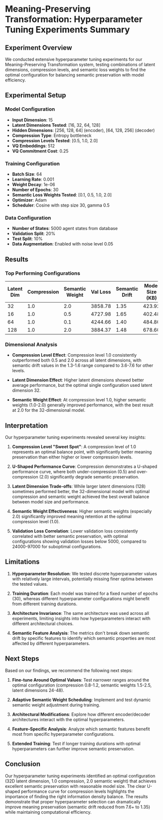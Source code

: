 # Meaning-Preserving Transformation: Hyperparameter Tuning Experiments Summary

## Experiment Overview

We conducted extensive hyperparameter tuning experiments for our Meaning-Preserving Transformation system, testing combinations of latent dimensions, compression levels, and semantic loss weights to find the optimal configuration for balancing semantic preservation with model efficiency.

## Experimental Setup

### Model Configuration
- **Input Dimension**: 15
- **Latent Dimensions Tested**: [16, 32, 64, 128]
- **Hidden Dimensions**: [256, 128, 64] (encoder), [64, 128, 256] (decoder)
- **Compression Type**: Entropy bottleneck
- **Compression Levels Tested**: [0.5, 1.0, 2.0]
- **VQ Embeddings**: 512
- **VQ Commitment Cost**: 0.25

### Training Configuration
- **Batch Size**: 64
- **Learning Rate**: 0.001
- **Weight Decay**: 1e-06
- **Number of Epochs**: 30
- **Semantic Loss Weights Tested**: [0.1, 0.5, 1.0, 2.0]
- **Optimizer**: Adam
- **Scheduler**: Cosine with step size 30, gamma 0.5

### Data Configuration
- **Number of States**: 5000 agent states from database
- **Validation Split**: 20%
- **Test Split**: 10%
- **Data Augmentation**: Enabled with noise level 0.05

## Results

### Top Performing Configurations

| Latent Dim | Compression | Semantic Weight | Val Loss | Semantic Drift | Model Size (KB) |
|------------|-------------|-----------------|----------|----------------|-----------------|
| 32 | 1.0 | 2.0 | 3858.78 | 1.35 | 423.92 |
| 16 | 1.0 | 0.5 | 4727.98 | 1.65 | 402.48 |
| 64 | 1.0 | 0.1 | 4244.66 | 1.40 | 484.80 |
| 128 | 1.0 | 2.0 | 3884.37 | 1.48 | 678.60 |

### Dimensional Analysis

- **Compression Level Effect**: Compression level 1.0 consistently outperformed both 0.5 and 2.0 across all latent dimensions, with semantic drift values in the 1.3-1.6 range compared to 3.6-7.6 for other levels.

- **Latent Dimension Effect**: Higher latent dimensions showed better average performance, but the optimal single configuration used latent dimension 32.

- **Semantic Weight Effect**: At compression level 1.0, higher semantic weights (1.0-2.0) generally improved performance, with the best result at 2.0 for the 32-dimensional model.

## Interpretation

Our hyperparameter tuning experiments revealed several key insights:

1. **Compression Level "Sweet Spot"**: A compression level of 1.0 represents an optimal balance point, with significantly better meaning preservation than either higher or lower compression levels.

2. **U-Shaped Performance Curve**: Compression demonstrates a U-shaped performance curve, where both under-compression (0.5) and over-compression (2.0) significantly degrade semantic preservation.

3. **Latent Dimension Trade-offs**: While larger latent dimensions (128) sometimes performed better, the 32-dimensional model with optimal compression and semantic weight achieved the best overall balance between model size and performance.

4. **Semantic Weight Effectiveness**: Higher semantic weights (especially 2.0) significantly improved meaning retention at the optimal compression level (1.0).

5. **Validation Loss Correlation**: Lower validation loss consistently correlated with better semantic preservation, with optimal configurations showing validation losses below 5000, compared to 24000-97000 for suboptimal configurations.

## Limitations

1. **Hyperparameter Resolution**: We tested discrete hyperparameter values with relatively large intervals, potentially missing finer optima between the tested values.

2. **Training Duration**: Each model was trained for a fixed number of epochs (30), whereas different hyperparameter configurations might benefit from different training durations.

3. **Architecture Invariance**: The same architecture was used across all experiments, limiting insights into how hyperparameters interact with different architectural choices.

4. **Semantic Feature Analysis**: The metrics don't break down semantic drift by specific features to identify which semantic properties are most affected by different hyperparameters.

## Next Steps

Based on our findings, we recommend the following next steps:

1. **Fine-tune Around Optimal Values**: Test narrower ranges around the optimal configuration (compression 0.8-1.2, semantic weights 1.5-2.5, latent dimensions 24-48).

2. **Adaptive Semantic Weight Scheduling**: Implement and test dynamic semantic weight adjustment during training.

3. **Architectural Modifications**: Explore how different encoder/decoder architectures interact with the optimal hyperparameters.

4. **Feature-Specific Analysis**: Analyze which semantic features benefit most from specific hyperparameter configurations.

5. **Extended Training**: Test if longer training durations with optimal hyperparameters can further improve semantic preservation.

## Conclusion

Our hyperparameter tuning experiments identified an optimal configuration (32D latent dimension, 1.0 compression, 2.0 semantic weight) that achieves excellent semantic preservation with reasonable model size. The clear U-shaped performance curve for compression levels highlights the importance of finding the right information density balance. The results demonstrate that proper hyperparameter selection can dramatically improve meaning preservation (semantic drift reduced from 7.6+ to 1.35) while maintaining computational efficiency. 